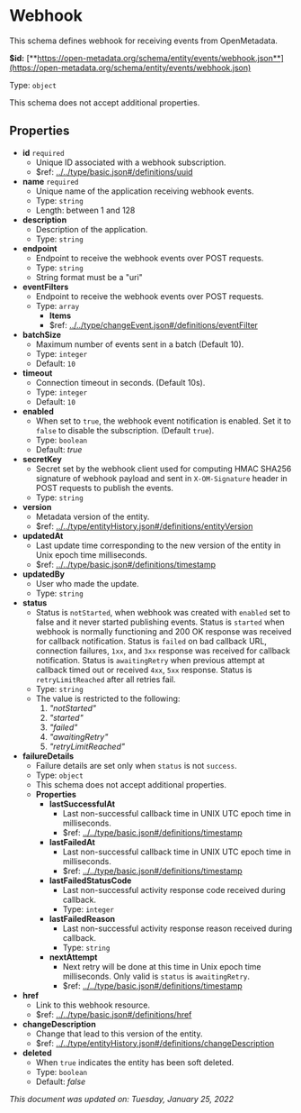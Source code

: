 # Webhook

This schema defines webhook for receiving events from OpenMetadata.

**$id:** [**https://open-metadata.org/schema/entity/events/webhook.json**](https://open-metadata.org/schema/entity/events/webhook.json)

Type: `object`

This schema does not accept additional properties.

## Properties

* **id** `required`
  * Unique ID associated with a webhook subscription.
  * $ref: [../../type/basic.json#/definitions/uuid](../types/basic.md#uuid)
* **name** `required`
  * Unique name of the application receiving webhook events.
  * Type: `string`
  * Length: between 1 and 128
* **description**
  * Description of the application.
  * Type: `string`
* **endpoint**
  * Endpoint to receive the webhook events over POST requests.
  * Type: `string`
  * String format must be a "uri"
* **eventFilters**
  * Endpoint to receive the webhook events over POST requests.
  * Type: `array`
    * **Items**
    * $ref: [../../type/changeEvent.json#/definitions/eventFilter](../types/changeevent.md#eventfilter)
* **batchSize**
  * Maximum number of events sent in a batch (Default 10).
  * Type: `integer`
  * Default: `10`
* **timeout**
  * Connection timeout in seconds. (Default 10s).
  * Type: `integer`
  * Default: `10`
* **enabled**
  * When set to `true`, the webhook event notification is enabled. Set it to `false` to disable the subscription. (Default `true`).
  * Type: `boolean`
  * Default: _true_
* **secretKey**
  * Secret set by the webhook client used for computing HMAC SHA256 signature of webhook payload and sent in `X-OM-Signature` header in POST requests to publish the events.
  * Type: `string`
* **version**
  * Metadata version of the entity.
  * $ref: [../../type/entityHistory.json#/definitions/entityVersion](../types/entityhistory.md#entityversion)
* **updatedAt**
  * Last update time corresponding to the new version of the entity in Unix epoch time milliseconds.
  * $ref: [../../type/basic.json#/definitions/timestamp](../types/basic.md#timestamp)
* **updatedBy**
  * User who made the update.
  * Type: `string`
* **status**
  * Status is `notStarted`, when webhook was created with `enabled` set to false and it never started publishing events. Status is `started` when webhook is normally functioning and 200 OK response was received for callback notification. Status is `failed` on bad callback URL, connection failures, `1xx`, and `3xx` response was received for callback notification. Status is `awaitingRetry` when previous attempt at callback timed out or received `4xx`, `5xx` response. Status is `retryLimitReached` after all retries fail.
  * Type: `string`
  * The value is restricted to the following:
    1. _"notStarted"_
    2. _"started"_
    3. _"failed"_
    4. _"awaitingRetry"_
    5. _"retryLimitReached"_
* **failureDetails**
  * Failure details are set only when `status` is not `success`.
  * Type: `object`
  * This schema does not accept additional properties.
  * **Properties**
    * **lastSuccessfulAt**
      * Last non-successful callback time in UNIX UTC epoch time in milliseconds.
      * $ref: [../../type/basic.json#/definitions/timestamp](../types/basic.md#timestamp)
    * **lastFailedAt**
      * Last non-successful callback time in UNIX UTC epoch time in milliseconds.
      * $ref: [../../type/basic.json#/definitions/timestamp](../types/basic.md#timestamp)
    * **lastFailedStatusCode**
      * Last non-successful activity response code received during callback.
      * Type: `integer`
    * **lastFailedReason**
      * Last non-successful activity response reason received during callback.
      * Type: `string`
    * **nextAttempt**
      * Next retry will be done at this time in Unix epoch time milliseconds. Only valid is `status` is `awaitingRetry`.
      * $ref: [../../type/basic.json#/definitions/timestamp](../types/basic.md#timestamp)
* **href**
  * Link to this webhook resource.
  * $ref: [../../type/basic.json#/definitions/href](../types/basic.md#href)
* **changeDescription**
  * Change that lead to this version of the entity.
  * $ref: [../../type/entityHistory.json#/definitions/changeDescription](../types/entityhistory.md#changedescription)
* **deleted**
  * When `true` indicates the entity has been soft deleted.
  * Type: `boolean`
  * Default: _false_

_This document was updated on: Tuesday, January 25, 2022_
